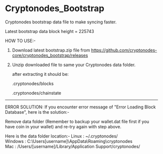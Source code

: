 # Cryptonodes_Bootstrap
Cryptonodes bootstrap data file to make syncing faster.

Latest bootstrap data block height = 225743

HOW TO USE:-

1) Download latest bootstrap.zip file from https://github.com/cryptonodes-core/cryptonodes_bootstrap/releases

2) Unzip downloaded file to same your Cryptonodes data folder.

   after extracting it should be: <p>
	.cryptonodes/blocks <p>
	.cryptonodes/chainstate <p>
   
-----------------------------------------------------------------   
   
ERROR SOLUTION: If you encounter error message of "Error Loading Block Database", here is the solution:-

   Remove data folder (Remember to backup your wallet.dat file first if you have coin in your wallet) and re-try again with step above.
   
   Here is the data folder location:-
      Linux : ~/.cryptonodes/ <br>
      Windows : C:\Users\[username]\AppData\Roaming\cryptonodes\
      Mac : /Users/[username]/Library/Application Support/cryptonodes/
      
      
